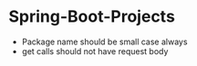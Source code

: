 # Spring-Boot-Projects

* Package name should be small case always
* get calls should not have request body